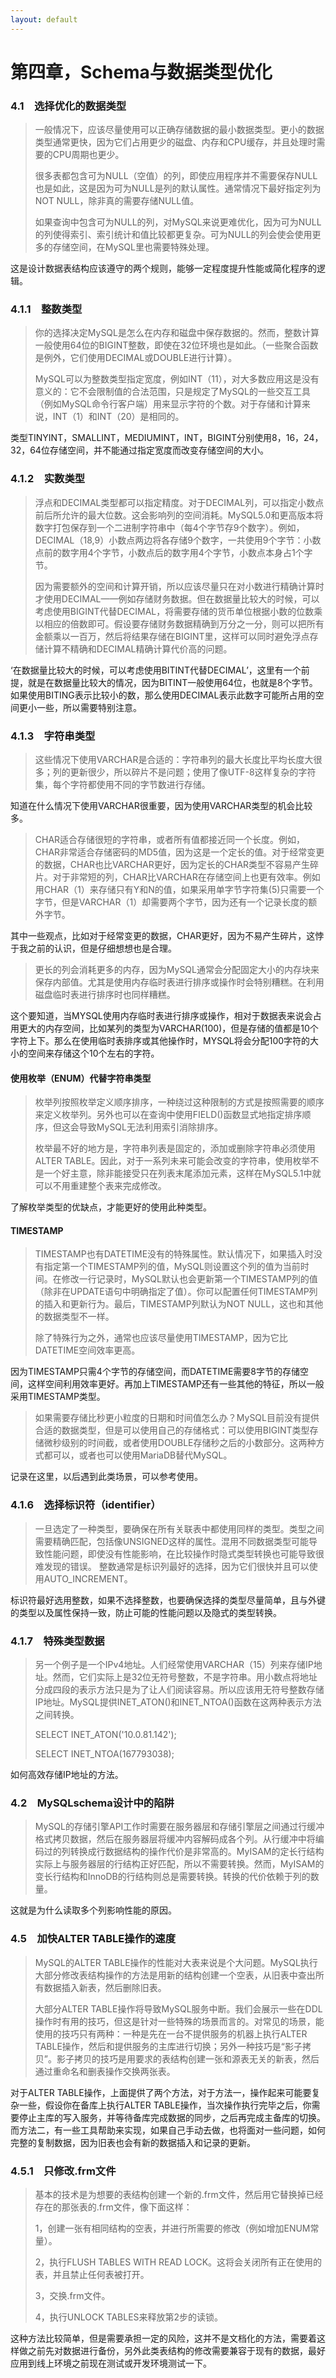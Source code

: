```yaml
---
layout: default
---
```


# 第四章，Schema与数据类型优化

### 4.1　选择优化的数据类型
> 一般情况下，应该尽量使用可以正确存储数据的最小数据类型。更小的数据类型通常更快，因为它们占用更少的磁盘、内存和CPU缓存，并且处理时需要的CPU周期也更少。
>
> 很多表都包含可为NULL（空值）的列，即使应用程序并不需要保存NULL也是如此，这是因为可为NULL是列的默认属性。通常情况下最好指定列为NOT NULL，除非真的需要存储NULL值。
>
> 如果查询中包含可为NULL的列，对MySQL来说更难优化，因为可为NULL的列使得索引、索引统计和值比较都更复杂。可为NULL的列会使会使用更多的存储空间，在MySQL里也需要特殊处理。

这是设计数据表结构应该遵守的两个规则，能够一定程度提升性能或简化程序的逻辑。

### 4.1.1　整数类型
> 你的选择决定MySQL是怎么在内存和磁盘中保存数据的。然而，整数计算一般使用64位的BIGINT整数，即使在32位环境也是如此。（一些聚合函数是例外，它们使用DECIMAL或DOUBLE进行计算）。
>
> MySQL可以为整数类型指定宽度，例如INT（11），对大多数应用这是没有意义的：它不会限制值的合法范围，只是规定了MySQL的一些交互工具（例如MySQL命令行客户端）用来显示字符的个数。对于存储和计算来说，INT（1）和INT（20）是相同的。

类型TINYINT，SMALLINT，MEDIUMINT，INT，BIGINT分别使用8，16，24，32，64位存储空间，并不能通过指定宽度而改变存储空间的大小。


### 4.1.2　实数类型
> 浮点和DECIMAL类型都可以指定精度。对于DECIMAL列，可以指定小数点前后所允许的最大位数。这会影响列的空间消耗。MySQL5.0和更高版本将数字打包保存到一个二进制字符串中（每4个字节存9个数字）。例如，DECIMAL（18,9）小数点两边将各存储9个数字，一共使用9个字节：小数点前的数字用4个字节，小数点后的数字用4个字节，小数点本身占1个字节。
>
> 因为需要额外的空间和计算开销，所以应该尽量只在对小数进行精确计算时才使用DECIMAL——例如存储财务数据。但在数据量比较大的时候，可以考虑使用BIGINT代替DECIMAL，将需要存储的货币单位根据小数的位数乘以相应的倍数即可。假设要存储财务数据精确到万分之一分，则可以把所有金额乘以一百万，然后将结果存储在BIGINT里，这样可以同时避免浮点存储计算不精确和DECIMAL精确计算代价高的问题。

‘在数据量比较大的时候，可以考虑使用BITINT代替DECIMAL’，这里有一个前提，就是在数据量比较大的情况，因为BITINT一般使用64位，也就是8个字节。如果使用BITING表示比较小的数，那么使用DECIMAL表示此数字可能所占用的空间更小一些，所以需要特别注意。

### 4.1.3　字符串类型
> 这些情况下使用VARCHAR是合适的：字符串列的最大长度比平均长度大很多；列的更新很少，所以碎片不是问题；使用了像UTF-8这样复杂的字符集，每个字符都使用不同的字节数进行存储。

知道在什么情况下使用VARCHAR很重要，因为使用VARCHAR类型的机会比较多。

> CHAR适合存储很短的字符串，或者所有值都接近同一个长度。例如，CHAR非常适合存储密码的MD5值，因为这是一个定长的值。对于经常变更的数据，CHAR也比VARCHAR更好，因为定长的CHAR类型不容易产生碎片。对于非常短的列，CHAR比VARCHAR在存储空间上也更有效率。例如用CHAR（1）来存储只有Y和N的值，如果采用单字节字符集(5)只需要一个字节，但是VARCHAR（1）却需要两个字节，因为还有一个记录长度的额外字节。

其中一些观点，比如对于经常变更的数据，CHAR更好，因为不易产生碎片，这悖于我之前的认识，但是仔细想想也是合理。


> 更长的列会消耗更多的内存，因为MySQL通常会分配固定大小的内存块来保存内部值。尤其是使用内存临时表进行排序或操作时会特别糟糕。在利用磁盘临时表进行排序时也同样糟糕。

这个要知道，当MYSQL使用内存临时表进行排序或操作，相对于数据表来说会占用更大的内存空间，比如某列的类型为VARCHAR(100)，但是存储的值都是10个字符上下。那么在使用临时表排序或其他操作时，MYSQL将会分配100字符的大小的空间来存储这个10个左右的字符。


#### 使用枚举（ENUM）代替字符串类型
> 枚举列按照枚举定义顺序排序，一种绕过这种限制的方式是按照需要的顺序来定义枚举列。另外也可以在查询中使用FIELD()函数显式地指定排序顺序，但这会导致MySQL无法利用索引消除排序。
>
> 枚举最不好的地方是，字符串列表是固定的，添加或删除字符串必须使用ALTER TABLE。因此，对于一系列未来可能会改变的字符串，使用枚举不是一个好主意，除非能接受只在列表末尾添加元素，这样在MySQL5.1中就可以不用重建整个表来完成修改。

了解枚举类型的优缺点，才能更好的使用此种类型。


#### TIMESTAMP
> TIMESTAMP也有DATETIME没有的特殊属性。默认情况下，如果插入时没有指定第一个TIMESTAMP列的值，MySQL则设置这个列的值为当前时间。在修改一行记录时，MySQL默认也会更新第一个TIMESTAMP列的值（除非在UPDATE语句中明确指定了值）。你可以配置任何TIMESTAMP列的插入和更新行为。最后，TIMESTAMP列默认为NOT NULL，这也和其他的数据类型不一样。
>
> 除了特殊行为之外，通常也应该尽量使用TIMESTAMP，因为它比DATETIME空间效率更高。

因为TIMESTAMP只需4个字节的存储空间，而DATETIME需要8字节的存储空间，这样空间利用效率更好。再加上TIMESTAMP还有一些其他的特征，所以一般采用TIMESTAMP类型。


> 如果需要存储比秒更小粒度的日期和时间值怎么办？MySQL目前没有提供合适的数据类型，但是可以使用自己的存储格式：可以使用BIGINT类型存储微秒级别的时间截，或者使用DOUBLE存储秒之后的小数部分。这两种方式都可以，或者也可以使用MariaDB替代MySQL。

记录在这里，以后遇到此类场景，可以参考使用。

### 4.1.6　选择标识符（identifier）
> 一旦选定了一种类型，要确保在所有关联表中都使用同样的类型。类型之间需要精确匹配，包括像UNSIGNED这样的属性。混用不同数据类型可能导致性能问题，即使没有性能影响，在比较操作时隐式类型转换也可能导致很难发现的错误。
整数通常是标识列最好的选择，因为它们很快并且可以使用AUTO_INCREMENT。

标识符最好选用整数，如果不选择整数，也要确保选择的类型尽量简单，且与外键的类型以及属性保持一致，防止可能的性能问题以及隐式的类型转换。

### 4.1.7　特殊类型数据
> 另一个例子是一个IPv4地址。人们经常使用VARCHAR（15）列来存储IP地址。然而，它们实际上是32位无符号整数，不是字符串。用小数点将地址分成四段的表示方法只是为了让人们阅读容易。所以应该用无符号整数存储IP地址。MySQL提供INET_ATON()和INET_NTOA()函数在这两种表示方法之间转换。
>
>SELECT INET_ATON('10.0.81.142');
>
>SELECT INET_NTOA(167793038);

如何高效存储IP地址的方法。


### 4.2　MySQLschema设计中的陷阱
> MySQL的存储引擎API工作时需要在服务器层和存储引擎层之间通过行缓冲格式拷贝数据，然后在服务器层将缓冲内容解码成各个列。从行缓冲中将编码过的列转换成行数据结构的操作代价是非常高的。MyISAM的定长行结构实际上与服务器层的行结构正好匹配，所以不需要转换。然而，MyISAM的变长行结构和InnoDB的行结构则总是需要转换。转换的代价依赖于列的数量。

这就是为什么读取多个列影响性能的原因。

### 4.5　加快ALTER TABLE操作的速度
> MySQL的ALTER TABLE操作的性能对大表来说是个大问题。MySQL执行大部分修改表结构操作的方法是用新的结构创建一个空表，从旧表中查出所有数据插入新表，然后删除旧表。
>
> 大部分ALTER TABLE操作将导致MySQL服务中断。我们会展示一些在DDL操作时有用的技巧，但这是针对一些特殊的场景而言的。对常见的场景，能使用的技巧只有两种：一种是先在一台不提供服务的机器上执行ALTER TABLE操作，然后和提供服务的主库进行切换；另外一种技巧是“影子拷贝”。影子拷贝的技巧是用要求的表结构创建一张和源表无关的新表，然后通过重命名和删表操作交换两张表。

对于ALTER TABLE操作，上面提供了两个方法，对于方法一，操作起来可能要复杂一些，假设你在备库上执行ALTER TABLE操作，当次操作执行完毕之后，你需要停止主库的写入服务，并等待备库完成数据的同步，之后再完成主备库的切换。而方法二，有一些工具帮助来实现，如果自己手动去做，也将面对一些问题，如何完整的复制数据，因为旧表也会有新的数据插入和记录的更新。

### 4.5.1　只修改.frm文件
> 基本的技术是为想要的表结构创建一个新的.frm文件，然后用它替换掉已经存在的那张表的.frm文件，像下面这样：
>
> 1，创建一张有相同结构的空表，并进行所需要的修改（例如增加ENUM常量）。
>
> 2，执行FLUSH TABLES WITH READ LOCK。这将会关闭所有正在使用的表，并且禁止任何表被打开。
>
> 3，交换.frm文件。
> 
> 4，执行UNLOCK TABLES来释放第2步的读锁。

这种方法比较简单，但是需要承担一定的风险，这并不是文档化的方法，需要着这样做之前先对数据进行备份，另外此类表结构的修改需要兼容于现有的数据，最好应用到线上环境之前现在测试或开发环境测试一下。
